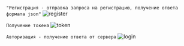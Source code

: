 ``"Регистрация - отправка запроса на регистрацию, получение ответа формата json"``
![register](https://github.com/Binatik/images/assets/47430210/d28ae693-d904-4941-b7c5-b6391930867a)

``Получение токена``
![token](https://github.com/Binatik/images/assets/47430210/da01b538-3ac6-41df-bfe8-bb4851a8fe0c)

``Авторизация - получение ответа от сервера``
![login](https://github.com/Binatik/images/assets/47430210/6f7e1806-7398-4b67-b40f-431f41b7d129)
